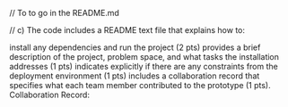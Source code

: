 // To to go in the README.md

// c) The code includes a README text file that explains how to:
 
install any dependencies and run the project (2 pts)
provides a brief description of the project, problem space, and what tasks the installation addresses (1 pts)
indicates explicitly if there are any constraints from the deployment environment (1 pts)
includes a collaboration record that specifies what each team member contributed to the prototype (1 pts).
Collaboration Record: 
